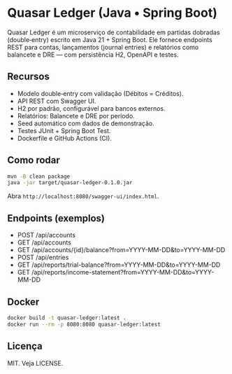 
# Quasar Ledger (Java • Spring Boot)

Quasar Ledger é um microserviço de contabilidade em partidas dobradas (double‑entry) escrito em Java 21 + Spring Boot. 
Ele fornece endpoints REST para contas, lançamentos (journal entries) e relatórios como balancete e DRE — com persistência H2, OpenAPI e testes.

## Recursos
- Modelo double‑entry com validação (Débitos = Créditos).
- API REST com Swagger UI.
- H2 por padrão, configurável para bancos externos.
- Relatórios: Balancete e DRE por período.
- Seed automático com dados de demonstração.
- Testes JUnit + Spring Boot Test.
- Dockerfile e GitHub Actions (CI).

## Como rodar
```bash
mvn -B clean package
java -jar target/quasar-ledger-0.1.0.jar
```
Abra `http://localhost:8080/swagger-ui/index.html`.

## Endpoints (exemplos)
- POST /api/accounts
- GET /api/accounts
- GET /api/accounts/{id}/balance?from=YYYY-MM-DD&to=YYYY-MM-DD
- POST /api/entries
- GET /api/reports/trial-balance?from=YYYY-MM-DD&to=YYYY-MM-DD
- GET /api/reports/income-statement?from=YYYY-MM-DD&to=YYYY-MM-DD

## Docker
```bash
docker build -t quasar-ledger:latest .
docker run --rm -p 8080:8080 quasar-ledger:latest
```

## Licença
MIT. Veja LICENSE.
